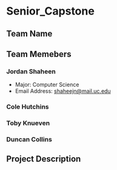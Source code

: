 # Senior_Capstone

## Team Name

## Team Memebers
### Jordan Shaheen
- Major: Computer Science
- Email Address: shaheejn@mail.uc.edu
### Cole Hutchins
### Toby Knueven
### Duncan Collins

## Project Description
